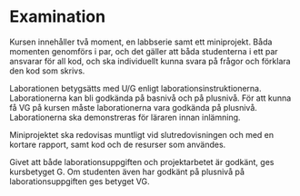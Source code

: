 # Examination

Kursen innehåller två moment, en labbserie samt ett miniprojekt. Båda momenten genomförs i par, och det gäller att båda studenterna i ett par ansvarar för all kod, och ska individuellt kunna svara på frågor och förklara den kod som skrivs.

Laborationen betygsätts med U/G enligt laborationsinstruktionerna. Laborationerna kan bli godkända på basnivå och på plusnivå. För att kunna få VG på kursen måste laborationerna vara godkända på plusnivå. Laborationerna ska demonstreras för läraren innan inlämning.

Miniprojektet ska redovisas muntligt vid slutredovisningen och med en kortare rapport, samt kod och de resurser som användes.

Givet att både laborationsuppgiften och projektarbetet är godkänt, ges kursbetyget G. Om studenten även har godkänt på plusnivå på laborationsuppgiften ges betyget VG.
